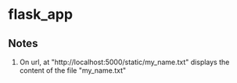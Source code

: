 # flask_app

## Notes
1. On url, at "http://localhost:5000/static/my_name.txt" displays the content of the file "my_name.txt"